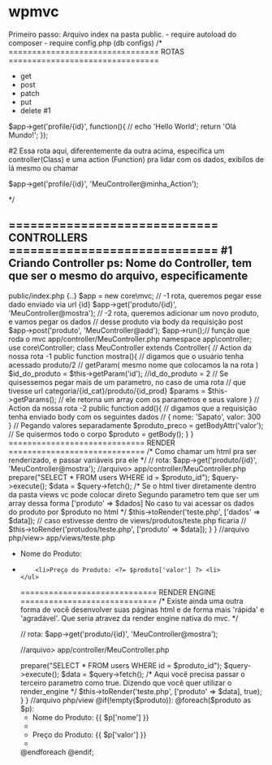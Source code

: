 # wpmvc
Primeiro passo:
    Arquivo index na pasta public.
    - require autoload do composer
    - require config.php (db configs)
/*
================================ ROTAS ================================ 
- get
- post 
- patch
- put 
- delete
#1

$app->get('profile/{id}', function(){
    // echo 'Hello World';
    return 'Olá Mundo!';
});

#2
Essa rota aqui, diferentemente da outra acima, especifica um 
controller(Class) e uma action (Function) pra lidar com os dados,
exibílos de lá mesmo ou chamar 

$app->get('profile/{id}', 'MeuController@minha_Action');

*/

============================= CONTROLLERS ============================= 
#1
Criando Controller
ps: Nome do Controller, tem que ser o mesmo do arquivo, especificamente
-------------------------
<?php 
namespace app\controller;// Definindo o namespace do controller
use core\Controller;// Declarando o Controller principal, pra poder extender

class MeuController extends Controller{
    public function minha_Action(){

    }
}
-------------------------
#2
Obtendo dados enviados via url e via body, da rota
criada.
//
<?php //arquivo> public/index.php
{..}
$app = new core\mvc;
// -1 rota, queremos pegar esse dado enviado via url {id}
$app->get('produto/{id}', 'MeuController@mostra');
// -2 rota, queremos adicionar um novo produto, e vamos pegar os dados
// desse produto via body da requisição post
$app->post('produto', 'MeuController@add');
$app->run();// função que roda o mvc

<?php //arquivo> app/controller/MeuController.php
namespace app\controller;
use core\Controller;

class MeuController extends Controller{
    
    // Action da nossa rota -1
    public function mostra(){
    // digamos que o usuário tenha acessado produto/2
    // getParam( mesmo nome que colocamos la na rota )

    $id_do_produto = $this->getParam('id'); //id_do_produto = 2
    
    // Se quisessemos pegar mais de um parametro, no caso de uma rota
    // que tivesse url categoria/{id_cat}/produto/{id_prod}
    $params = $this->getParams(); // ele retorna um array com os parametros e seus valore

    }

    // Action da nossa rota -2
    public function add(){
    // digamos que a requisição tenha enviado body com os seguintes dados
    // { nome: 'Sapato', valor: 300 }

    // Pegando valores separadamente
    $produto_preco = getBodyAttr('valor');
    
    // Se quisermos todo o corpo
    $produto = getBody();
        
    }

}

============================= RENDER ============================= 
/*
Como chamar um html pra ser renderizado, e passar variáveis pra ele
*/

// rota:
$app->get('produto/{id}', 'MeuController@mostra');

//arquivo> app/controller/MeuController.php
<?php
namespace app\controller;
use core\Controller;

class MeuController extends Controller{
    
    public function mostra(){
        $produto_id = getParam('id');

        // Buscar no banco dados do produto o qual temos o ID já.
        $db = new \PDO('mysql:host=localhost;dbname=mvc', 'root', 'mysql');
		$query = $db->prepare("SELECT * FROM users WHERE id = $produto_id");
		$query->execute();
		$data = $query->fetch();

        /*
         Se o html tiver diretamente dentro da pasta views vc pode colocar direto
         Segundo parametro tem que ser um array dessa forma ['produto' =>  $dados]
         No caso tu vai acessar os dados do produto por $produto no html
        */
		$this->toRender('teste.php', ['dados' => $data]);
        // caso estivesse dentro de views/produtos/teste.php ficaria
        // $this->toRender('protudos/teste.php', ['produto' => $data]);
    }

}

//arquivo php/view> app/views/teste.php
<!DOCTYPE html>
<html>
<head>
</head>
<body>
    <ul>
        <li>Nome do Produto: <?= $produto['nome'] ?> <li>
        <li>Preço do Produto: <?= $produto['valor'] ?> <li>
    </ul>
</body>
</html>

============================= RENDER ENGINE ============================= 
/*
Existe ainda uma outra forma de você desenvolver suas páginas html
e de forma mais 'rápida' e 'agradável'. Que seria atravez da render engine 
nativa do mvc.
*/

// rota:
$app->get('produto/{id}', 'MeuController@mostra');

//arquivo> app/controller/MeuController.php
<?php
namespace app\controller;
use core\Controller;

class MeuController extends Controller{
    
    public function mostra(){
        $produto_id = getParam('id');

        // Buscar no banco dados do produto o qual temos o ID já.
        $db = new \PDO('mysql:host=localhost;dbname=mvc', 'root', 'mysql');
		$query = $db->prepare("SELECT * FROM users WHERE id = $produto_id");
		$query->execute();
		$data = $query->fetch();

        /*
         Aqui você precisa passar o terceiro parametro como true.
         Dizendo que você quer utilizar o render_engine
        */
		$this->toRender('teste.php', ['produto' => $data], true);
    }

}
//arquivo php/view
<!DOCTYPE html>
<html>
<head>
</head>
<body>
    @if(!empty($produto)):
        @foreach($produto as $p):
        <ul>
            <li>Nome do Produto: {{ $p['nome'] }}<li>
            <li>Preço do Produto: {{ $p['valor'] }} <li>
        </ul>
        @endforeach
    @endif;
</body>
</html>